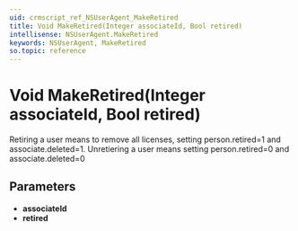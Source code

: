 ```yaml
---
uid: crmscript_ref_NSUserAgent_MakeRetired
title: Void MakeRetired(Integer associateId, Bool retired)
intellisense: NSUserAgent.MakeRetired
keywords: NSUserAgent, MakeRetired
so.topic: reference
---
```


# Void MakeRetired(Integer associateId, Bool retired)

Retiring a user means to remove all licenses, setting person.retired=1 and associate.deleted=1. Unretiering a user means setting  person.retired=0 and associate.deleted=0

## Parameters

* **associateId** 
* **retired** 
